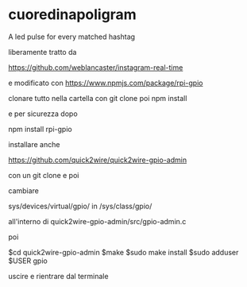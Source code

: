 # cuoredinapoligram
A led pulse for every matched hashtag


liberamente tratto da

https://github.com/weblancaster/instagram-real-time

e modificato con
https://www.npmjs.com/package/rpi-gpio

clonare tutto nella cartella con git clone 
poi
npm install

e per sicurezza dopo

npm install rpi-gpio

installare anche

https://github.com/quick2wire/quick2wire-gpio-admin

con un git clone e poi

cambiare

sys/devices/virtual/gpio/ in /sys/class/gpio/

all'interno di quick2wire-gpio-admin/src/gpio-admin.c

poi

$cd quick2wire-gpio-admin
$make
$sudo make install
$sudo adduser $USER gpio
 
uscire e rientrare dal terminale
